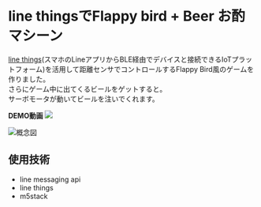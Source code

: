 # line thingsでFlappy bird + Beer お酌マシーン

[line things](https://developers.line.biz/ja/docs/line-things/about-line-things/)(スマホのLineアプリからBLE経由でデバイスと接続できるIoTプラットフォーム)を活用して距離センサでコントロールするFlappy Bird風のゲームを作りました。<br/>
さらにゲーム中に出てくるビールをゲットすると。<br />サーボモータが動いてビールを注いでくれます。

**DEMO動画**
[![](https://img.youtube.com/vi/D47g5J0mQoc/0.jpg)](https://www.youtube.com/watch?v=D47g5J0mQoc)

![概念図](https://gyazo.com/f41e9b0fb8a94e5d495bca31cb1f6c28)

## 使用技術
- line messaging api
- line things
- m5stack